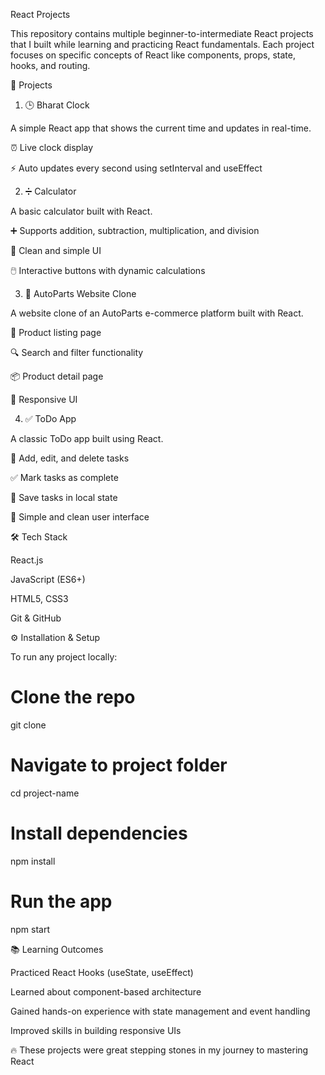 React Projects

This repository contains multiple beginner-to-intermediate React projects that I built while learning and practicing React fundamentals. Each project focuses on specific concepts of React like components, props, state, hooks, and routing.

🚀 Projects
1. 🕒 Bharat Clock

A simple React app that shows the current time and updates in real-time.

⏰ Live clock display

⚡ Auto updates every second using setInterval and useEffect

2. ➗ Calculator

A basic calculator built with React.

➕ Supports addition, subtraction, multiplication, and division

🎨 Clean and simple UI

🖱️ Interactive buttons with dynamic calculations

3. 🚗 AutoParts Website Clone

A website clone of an AutoParts e-commerce platform built with React.

🛒 Product listing page

🔍 Search and filter functionality

📦 Product detail page

🎨 Responsive UI

4. ✅ ToDo App

A classic ToDo app built using React.

📝 Add, edit, and delete tasks

✅ Mark tasks as complete

📂 Save tasks in local state

🎨 Simple and clean user interface

🛠️ Tech Stack

React.js

JavaScript (ES6+)

HTML5, CSS3

Git & GitHub

⚙️ Installation & Setup

To run any project locally:

# Clone the repo
git clone <your-repo-link>

# Navigate to project folder
cd project-name

# Install dependencies
npm install

# Run the app
npm start

📚 Learning Outcomes

Practiced React Hooks (useState, useEffect)

Learned about component-based architecture

Gained hands-on experience with state management and event handling

Improved skills in building responsive UIs

🔥 These projects were great stepping stones in my journey to mastering React
